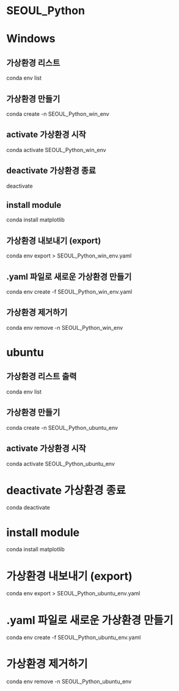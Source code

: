 # SEOUL_Python

# Windows

## 가상환경 리스트
conda env list
​
## 가상환경 만들기
conda create -n SEOUL_Python_win_env

## activate 가상환경 시작
conda activate SEOUL_Python_win_env
​
## deactivate 가상환경 종료
deactivate
​
## install module
conda install matplotlib
​
## 가상환경 내보내기 (export)
conda env export > SEOUL_Python_win_env.yaml

## .yaml 파일로 새로운 가상환경 만들기
conda env create -f SEOUL_Python_win_env.yaml
​
## 가상환경 제거하기
conda env remove -n SEOUL_Python_win_env

# ubuntu
## 가상환경 리스트 출력
conda env list
​
## 가상환경 만들기 
conda create -n SEOUL_Python_ubuntu_env
​
## activate 가상환경 시작
conda activate SEOUL_Python_ubuntu_env
​
# deactivate 가상환경 종료
conda deactivate
​
# install module
conda install matplotlib

# 가상환경 내보내기 (export)
conda env export > SEOUL_Python_ubuntu_env.yaml
​
# .yaml 파일로 새로운 가상환경 만들기
conda env create -f SEOUL_Python_ubuntu_env.yaml
​
# 가상환경 제거하기
conda env remove -n SEOUL_Python_ubuntu_env